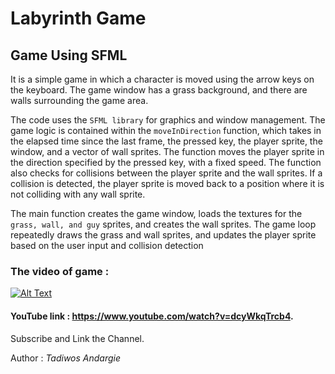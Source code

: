 # Labyrinth Game

## Game Using SFML 

 It is a simple game in which a character is moved using the arrow keys on the keyboard. The game window has a grass background, and there are walls surrounding the game area.

The code uses the `SFML library` for graphics and window management. The game logic is contained within the `moveInDirection` function, which takes in the elapsed time since the last frame, the pressed key, the player sprite, the window, and a vector of wall sprites. The function moves the player sprite in the direction specified by the pressed key, with a fixed speed. The function also checks for collisions between the player sprite and the wall sprites. If a collision is detected, the player sprite is moved back to a position where it is not colliding with any wall sprite.

The main function creates the game window, loads the textures for the `grass, wall, and guy` sprites, and creates the wall sprites. The game loop repeatedly draws the grass and wall sprites, and updates the player sprite based on the user input and collision detection


### The video of  game :


[![Alt Text](https://img.youtube.com/vi/dcyWkqTrcb4/0.jpg)](https://www.youtube.com/watch?v=dcyWkqTrcb4)

#### YouTube link : https://www.youtube.com/watch?v=dcyWkqTrcb4.

Subscribe and Link the Channel.

Author : *Tadiwos Andargie*
